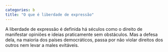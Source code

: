 ```yaml
---
categories: b
title: "O que é liberdade de expressão"
---
```

A liberdade de expressão é definida há séculos como o direito de manifestar opiniões e ideias praticamente sem obstáculos. Mas a defesa dela, na maioria dos países democráticos, passa por não violar direitos dos outros nem levar a males evitáveis.